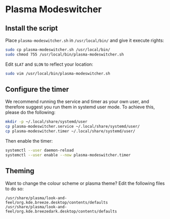 # Plasma Modeswitcher

## Install the script

Place `plasma-modeswitcher.sh` in `/usr/local/bin/` and give it execute rights:

```bash
sudo cp plasma-modeswitcher.sh /usr/local/bin/
sudo chmod 755 /usr/local/bin/plasma-modeswitcher.sh
```

Edit `$LAT` and `$LON` to reflect your location:

```bash
sudo vim /usr/local/bin/plasma-modeswitcher.sh
```

## Configure the timer

We recommend running the service and timer as your own user, and therefore suggest you run them in systemd user mode. To achieve this, please do the following:

```bash
mkdir -p ~/.local/share/systemd/user
cp plasma-modeswitcher.service ~/.local/share/systemd/user/
cp plasma-modeswitcher.timer ~/.local/share/systemd/user/
```
Then enable the timer:

```bash
systemctl --user daemon-reload
systemctl --user enable --now plasma-modeswitcher.timer
```

## Theming

Want to change the colour scheme or plasma theme? Edit the following files to do so:

```console
/usr/share/plasma/look-and-feel/org.kde.breeze.desktop/contents/defaults
/usr/share/plasma/look-and-feel/org.kde.breezedark.desktop/contents/defaults
```
